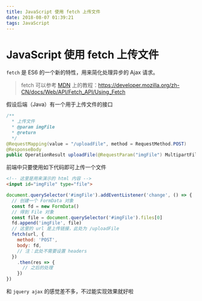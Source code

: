```yaml
---
title: JavaScript 使用 fetch 上传文件
date: 2018-08-07 01:39:21
tags: JavaScript
---
```

# JavaScript 使用 fetch 上传文件

`fetch` 是 ES6 的一个新的特性，用来简化处理异步的 Ajax 请求。
> fetch 可以参考 [MDN](https://developer.mozilla.org) 上的教程：<https://developer.mozilla.org/zh-CN/docs/Web/API/Fetch_API/Using_Fetch>

假设后端（Java）有一个用于上传文件的接口

```java
/**
  * 上传文件
  * @param imgFile
  * @return
  */
@RequestMapping(value = "/uploadFile", method = RequestMethod.POST)
@ResponseBody
public OperationResult uploadFile(@RequestParam("imgFile") MultipartFile imgFile);
```

前端中只要使用如下代码即可上传一个文件

```html
<!-- 这里是用来演示的 html 内容 -->
<input id="imgFile" type="file">
```

```js
document.querySelector('#imgFile').addEventListener('change', () => {
  // 创建一个 FormData 对象
  const fd = new FormData()
  // 得到 File 对象
  const file = document.querySelector('#imgFile').files[0]
  fd.append('imgFile', file)
  // 这里的 url 是上传链接，此处为 /uploadFile
  fetch(url, {
    method: 'POST',
    body: fd,
    // 注：此处不需要设置 headers
  })
    .then(res => {
      // 之后的处理
    })
})
```

和 `jquery ajax` 的感觉差不多，不过能实现效果就好啦